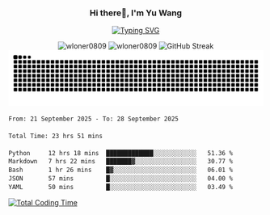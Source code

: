 <h3 align="center">Hi there👋, I'm Yu Wang</h1>

<p align="center"><a href="https://git.io/typing-svg"><img src="https://readme-typing-svg.demolab.com?font=Alex+Brush&size=18&pause=1000&color=716A50&background=6F66FF00&center=true&vCenter=true&width=435&lines=To+love+oneself+is+the+beginning+of+a+lifelong+romance.+%E2%80%94+Oscar+Wilde" alt="Typing SVG" /></a></p>


<p align="center">
 <img src="https://github-readme-stats.vercel.app/api/top-langs?username=wloner0809&show_icons=true&locale=en&layout=compact" alt="wloner0809" height=120 />
 <img src="https://github-readme-stats.vercel.app/api?username=wloner0809&show_icons=true&locale=en" alt="wloner0809" height=120 />
 <img src="https://github-readme-streak-stats.herokuapp.com?user=wloner0809&theme=microsoft" alt="GitHub Streak" height=120 />
 <img src="https://github.com/Wloner0809/Wloner0809/blob/output/github-contribution-grid-snake.svg">
</p>
 
<!--START_SECTION:waka-->

```txt
From: 21 September 2025 - To: 28 September 2025

Total Time: 23 hrs 51 mins

Python     12 hrs 18 mins  █████████████░░░░░░░░░░░░   51.36 %
Markdown   7 hrs 22 mins   ███████▓░░░░░░░░░░░░░░░░░   30.77 %
Bash       1 hr 26 mins    █▓░░░░░░░░░░░░░░░░░░░░░░░   06.01 %
JSON       57 mins         █░░░░░░░░░░░░░░░░░░░░░░░░   04.00 %
YAML       50 mins         █░░░░░░░░░░░░░░░░░░░░░░░░   03.49 %
```

<!--END_SECTION:waka-->

[![Total Coding Time](https://wakatime.com/badge/user/3b010e91-e8bb-445f-9eac-c8ab5bc30cb6.svg)](https://wakatime.com/@3b010e91-e8bb-445f-9eac-c8ab5bc30cb6)
